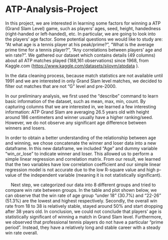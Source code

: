 # ATP-Analysis-Project

In this project, we are interested in learning some factors for winning a ATP (Grand Slam Level) game, such as players’ ages, seed, height, handedness (right-handed or left-handed), etc. In particular, we are going to look into the players’ age factor. Some potential questions we would like to study are: “At what age is a tennis player at his peak/prime?”, “What is the average prime time for a tennis player?”, “Any correlations between players’ age and win rate?”. We gathered our dataset which contains details (49 columns) about all ATP matches played  (188,161 observations) since 1968, from Kaggle.com (https://www.kaggle.com/datasets/sijovm/atpdata ). 
 
In the data cleaning process, because match statistics are not available until 1991 and we are interested in only Grand Slam level matches, we decided to filter out matches that are not “G” level and pre-2000.
 
In our preliminary analysis, we first used the “describe” command to learn basic information of the dataset, such as mean, max, min, count. By capturing columns that we are interested in, we learned a few interesting information: ATP Grand Slam are averaging 26.5 years old with height around 186 centimeters and winner usually have a higher ranking/seed. However, we do not observe any significant age difference between winners and losers.
  
In order to obtain a better understanding of the relationship between age and winning, we chose concatenate the winner and loser data into a new dataframe. In this new dataframe, we included “Age” and dummy variable “win_or_lose” to indicate winner and loser. This allowed us to perform a simple linear regression and correlation matrix. 
From our result, we learned that the two variables have low correlation coefficient and our simple linear regression model is not accurate due to the low R-square value and high p-value of the independent variable (meaning it is not statistically significant).

 
	Next step, we categorized our data into 8 different groups and tried to compare win rate between groups. In the table and plot shown below, we can observe that the win rate of age group “under 18” (30.7%) and “22-26” (51.3%) are the lowest and highest respectively. Secondly, the overall win rate from 18 to 38 is relatively stable, stayed around 50% and start dropping after 38 years old.
	In conclusion, we could not conclude that players’ age is statistically significant of winning a match in Grand Slam level. Furthermore, we observed that professional tennis players do not have a particular “prime period”. Instead, they have a relatively long and stable career with a steady win rate overall.
